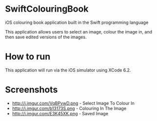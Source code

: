 # SwiftColouringBook
iOS colouring book application built in the Swift programming language

This application allows users to select an image, colour the image in, and then save edited versions 
of the images.

# How to run
This application will run via the iOS simulator using XCode 6.2.

# Screenshots

* http://i.imgur.com/VqBPvwD.png - Select Image To Colour In
* http://i.imgur.com/b13173S.png - Colouring In The Image
* http://i.imgur.com/E3K45XK.png - Saved Image

